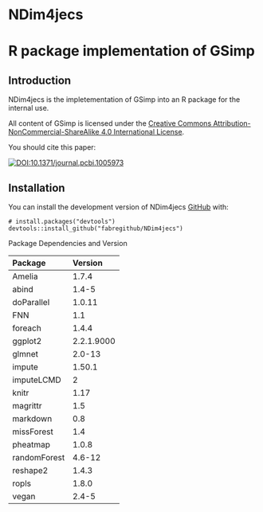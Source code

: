 
<!-- README.md is generated from README.Rmd. Please edit that file -->

NDim4jecs
=========

<!-- badges: start -->
<!-- badges: end -->

R package implementation of GSimp
=================================

Introduction
------------

NDim4jecs is the impletementation of GSimp into an R package for the
internal use.

All content of GSimp is licensed under the [Creative Commons
Attribution-NonCommercial-ShareAlike 4.0 International
License](https://creativecommons.org/licenses/by-nc-sa/4.0/).

You should cite this paper:

[![DOI:10.1371/journal.pcbi.1005973](https://zenodo.org/badge/DOI/10.1371/journal.pcbi.1005973.svg)](https://doi.org/10.1371/journal.pcbi.1005973)

Installation
------------

You can install the development version of NDim4jecs
[GitHub](https://github.com/) with:

    # install.packages("devtools")
    devtools::install_github("fabregithub/NDim4jecs")

Package Dependencies and Version

| Package      | Version    |
|:-------------|:-----------|
| Amelia       | 1.7.4      |
| abind        | 1.4-5      |
| doParallel   | 1.0.11     |
| FNN          | 1.1        |
| foreach      | 1.4.4      |
| ggplot2      | 2.2.1.9000 |
| glmnet       | 2.0-13     |
| impute       | 1.50.1     |
| imputeLCMD   | 2          |
| knitr        | 1.17       |
| magrittr     | 1.5        |
| markdown     | 0.8        |
| missForest   | 1.4        |
| pheatmap     | 1.0.8      |
| randomForest | 4.6-12     |
| reshape2     | 1.4.3      |
| ropls        | 1.8.0      |
| vegan        | 2.4-5      |
